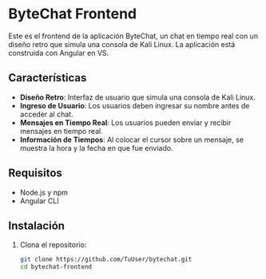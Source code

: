 # ByteChat Frontend

Este es el frontend de la aplicación ByteChat, un chat en tiempo real con un diseño retro que simula una consola de Kali Linux. La aplicación está construida con Angular en VS.

## Características

- **Diseño Retro**: Interfaz de usuario que simula una consola de Kali Linux.
- **Ingreso de Usuario**: Los usuarios deben ingresar su nombre antes de acceder al chat.
- **Mensajes en Tiempo Real**: Los usuarios pueden enviar y recibir mensajes en tiempo real.
- **Información de Tiempos**: Al colocar el cursor sobre un mensaje, se muestra la hora y la fecha en que fue enviado.

## Requisitos

- Node.js y npm
- Angular CLI

## Instalación

1. Clona el repositorio:
   ```sh
   git clone https://github.com/TuUser/bytechat.git
   cd bytechat-frontend
